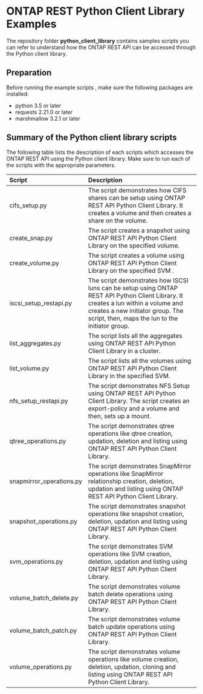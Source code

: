 # ONTAP REST Python Client Library Examples

The repository folder **python_client_library** contains samples scripts you can refer to understand how the ONTAP REST API can be accessed through the Python client library.

## Preparation

Before running the example scripts , make sure the following packages are installed:

* python 3.5 or later
* requests 2.21.0 or later
* marshmallow 3.2.1 or later

## Summary of the Python client library scripts

The following table lists the description of each scripts which accesses the ONTAP REST API using the Python client library. Make sure to run each of the scripts with the appropriate parameters.

| Script                               | Description       |
|:------------------------------------|:-------------|
| cifs_setup.py  | The script demonstrates how CIFS shares can be setup using ONTAP REST API Python Client Library. It creates a volume and then creates a share on the volume.   |
| create_snap.py  | The script creates a snapshot using ONTAP REST API Python Client Library on the specified volume.  |
| create_volume.py  | The script creates a volume using ONTAP REST API Python Client Library on the specified SVM . |
| iscsi_setup_restapi.py  | The script demonstrates how ISCSI luns can be setup using ONTAP REST API Python Client Library. It creates a lun within a volume and creates a new initiator group. The script, then, maps the lun to the initiator group. |
| list_aggregates.py  | The script lists all the aggregates using ONTAP REST API Python Client Library in a cluster. |
| list_volume.py   | The script lists all the volumes using ONTAP REST API Python Client Library in the specified SVM. |  
| nfs_setup_restapi.py   | The script demonstrates NFS Setup using ONTAP REST API Python Client Library. The script creates an export-policy and a volume and then, sets up a mount. |
| qtree_operations.py   | The script demonstrates qtree operations like qtree creation, updation, deletion and listing using ONTAP REST API Python Client Library. |
| snapmirror_operations.py   | The script demonstrates SnapMirror operations like SnapMirror relationship creation, deletion, updation and listing using ONTAP REST API Python Client Library. |
| snapshot_operations.py    | The script demonstrates snapshot operations like snapshot creation, deletion, updation and listing using ONTAP REST API Python Client Library. |
| svm_operations.py    | The script demonstrates SVM operations like SVM creation, deletion, updation and listing using ONTAP REST API Python Client Library. |
| volume_batch_delete.py    | The script demonstrates volume batch delete operations using ONTAP REST API Python Client Library. |
| volume_batch_patch.py    | The script demonstrates volume batch update operations using ONTAP REST API Python Client Library. |
| volume_operations.py    | The script demonstrates volume operations like volume creation, deletion, updation, cloning and listing using ONTAP REST API Python Client Library. |
